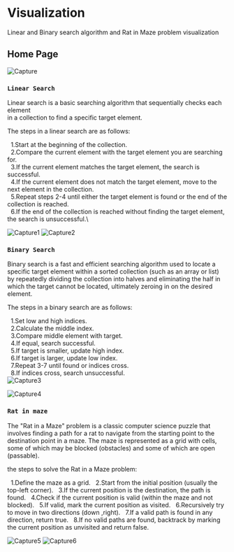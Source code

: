 # Visualization

Linear and Binary search algorithm and Rat in Maze problem visualization 

## Home Page

![Capture](https://github.com/pradnyakshi/virtualization/assets/90089158/15fcc620-1d4f-48c4-b2fd-033520bc230f)

### `Linear Search`

Linear search is a basic searching algorithm that sequentially checks each element\
in a collection to find a specific target element.

The steps in a linear search are as follows:

&nbsp;  1.Start at the beginning of the collection.\
&nbsp;  2.Compare the current element with the target element you are searching for.\
&nbsp;  3.If the current element matches the target element, the search is successful.\
&nbsp;  4.If the current element does not match the target element, move to the next element in the collection.\
&nbsp; 5.Repeat steps 2-4 until either the target element is found or the end of the collection is reached.\
&nbsp; 6.If the end of the collection is reached without finding the target element, the search is unsuccessful.\

![Capture1](https://github.com/pradnyakshi/virtualization/assets/90089158/d8cf062b-e6bf-4c3e-ac97-ef03299d2817)
![Capture2](https://github.com/pradnyakshi/virtualization/assets/90089158/8948d59c-330f-4dba-aac8-5e1a06450572)

### `Binary Search`

Binary search is a fast and efficient searching algorithm used to locate a 
specific target element within a sorted collection (such as an array or list)
by repeatedly dividing the collection into halves and eliminating the half
in which the target cannot be located, ultimately zeroing in on the desired element.

The steps in a binary search are as follows:

&nbsp; 1.Set low and high indices.\
&nbsp; 2.Calculate the middle index.\
&nbsp; 3.Compare middle element with target.\
&nbsp; 4.If equal, search successful.\
&nbsp; 5.If target is smaller, update high index.\
&nbsp; 6.If target is larger, update low index.\
&nbsp; 7.Repeat 3-7 until found or indices cross.\
&nbsp; 8.If indices cross, search unsuccessful.\
![Capture3](https://github.com/pradnyakshi/virtualization/assets/90089158/5bd26a7d-35ca-463a-bb2b-ed6892700bf7)

![Capture4](https://github.com/pradnyakshi/virtualization/assets/90089158/5bd19725-f6dd-45fe-ab9c-f0c7b08f10a3)

### `Rat in maze`

The "Rat in a Maze" problem is a classic computer science puzzle that involves finding a path for a rat to navigate from the starting point to the destination point in a maze. The maze is represented as a grid with cells, some of which may be blocked (obstacles) and some of which are open (passable).

the steps to solve the Rat in a Maze problem:

&nbsp; 1.Define the maze as a grid.
&nbsp; 2.Start from the initial position (usually the top-left corner).
&nbsp; 3.If the current position is the destination, the path is found.
&nbsp; 4.Check if the current position is valid (within the maze and not blocked).
&nbsp; 5.If valid, mark the current position as visited.
&nbsp; 6.Recursively try to move in two directions (down ,right).
&nbsp; 7.If a valid path is found in any direction, return true.
&nbsp; 8.If no valid paths are found, backtrack by marking the current position as unvisited and return false.

![Capture5](https://github.com/pradnyakshi/virtualization/assets/90089158/5eca9895-9cf0-4f91-a0ed-32b615116c18)
![Capture6](https://github.com/pradnyakshi/virtualization/assets/90089158/92e64100-d1f0-4e83-9a28-9ee54c38faca)
